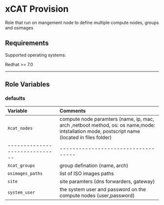 xCAT Provision
=========

Role that run on mangement node to define multiple compute nodes, groups and osimages 


Requirements
------------

Supported operating systems:

Redhat >= 7.0


-------------------------------------------------------
Role Variables
--------------

### defaults


| Variable   | Comments  |
| :---        | :---             |
| `Xcat_nodes` | compute node paramters (name, ip, mac, arch ,netboot method, os: os name,mode: intstallation mode, postscript name (located in files folder) | 
|------------------------------|-----------------------------------|
| `Xcat_groups` |  group defination (name, arch)|
| `osimages_paths`  |  list of ISO images paths |
| `site`  | site paramters (dns forwarders, gateway) |
|`system_user`| the system user and password on the compute nodes (user,password)|

